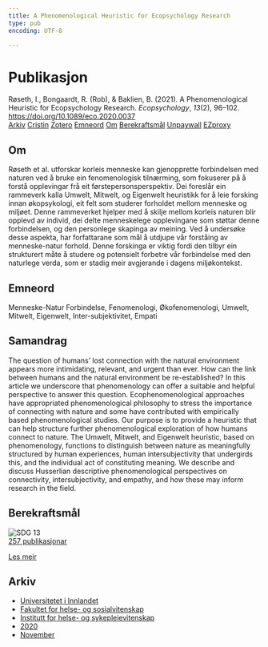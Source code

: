 ```yaml
---
title: A Phenomenological Heuristic for Ecopsychology Research
type: pub
encoding: UTF-8

---
```

<h1>Publikasjon</h1>
<article id="csl-bib-container-J2UPF378" class="csl-bib-container">
  <div class="csl-bib-body"> <div class="csl-entry">Røseth, I., Bongaardt, R. (Rob), &#38; Baklien, B. (2021). A Phenomenological Heuristic for Ecopsychology Research. <i>Ecopsychology</i>, <i>13</i>(2), 96–102. <a href="https://doi.org/10.1089/eco.2020.0037">https://doi.org/10.1089/eco.2020.0037</a></div> </div>
  <div class="csl-bib-buttons">
    <a href="#taxonomy-article-J2UPF378" alt="archive" class="csl-bib-button">Arkiv</a>
    <a href="https://app.cristin.no/results/show.jsf?id=1845494" alt="Cristin" class="csl-bib-button">Cristin</a>
    <a href="http://zotero.org/groups/5881554/items/J2UPF378" alt="Zotero" class="csl-bib-button">Zotero</a>
    <a href="#keywords-article-J2UPF378" alt="keywords" class="csl-bib-button">Emneord</a>
    <a href="#about-article-J2UPF378" alt="about_pub" class="csl-bib-button">Om</a>
    <a href="#sdg-article-J2UPF378" alt="sdg" class="csl-bib-button">Berekraftsmål</a>
    <a href="https://doi.org/10.1089/eco.2020.0037" alt="Unpaywall" class="csl-bib-button">Unpaywall</a>
    <a href="https://doi.org/10.1089/eco.2020.0037" alt="EZproxy" class="csl-bib-button">EZproxy</a>
  </div>
  <div id="csl-bib-meta-container-J2UPF378"></div>
</article>
<div id="csl-bib-meta-J2UPF378" class="csl-bib-meta">
  <article id="about-article-J2UPF378" class="about_pub-article">
    <h1>Om</h1>
    Røseth et al. utforskar korleis menneske kan gjenopprette forbindelsen med naturen ved å bruke ein fenomenologisk tilnærming, som fokuserer på å forstå opplevingar frå eit førstepersonsperspektiv. Dei foreslår ein rammeverk kalla Umwelt, Mitwelt, og Eigenwelt heuristikk for å leie forsking innan økopsykologi, eit felt som studerer forholdet mellom menneske og miljøet. Denne rammeverket hjelper med å skilje mellom korleis naturen blir opplevd av individ, dei delte menneskelege opplevingane som støttar denne forbindelsen, og den personlege skapinga av meining. Ved å undersøke desse aspekta, har forfattarane som mål å utdjupe vår forståing av menneske-natur forhold. Denne forskinga er viktig fordi den tilbyr ein strukturert måte å studere og potensielt forbetre vår forbindelse med den naturlege verda, som er stadig meir avgjerande i dagens miljøkontekst.
  </article>
  <article id="keywords-article-J2UPF378" class="keywords-article">
    <h1>Emneord</h1>
    Menneske-Natur Forbindelse, Fenomenologi, Økofenomenologi, Umwelt, Mitwelt, Eigenwelt, Inter-subjektivitet, Empati
  </article>
  <article id="abstract-article-J2UPF378" class="abstract-article">
    <h1>Samandrag</h1>
    The question of humans’ lost connection with the natural environment appears more intimidating, relevant, and urgent than ever. How can the link between humans and the natural environment be re-established? In this article we underscore that phenomenology can offer a suitable and helpful perspective to answer this question. Ecophenomenological approaches have appropriated phenomenological philosophy to stress the importance of connecting with nature 
and some have contributed with empirically based phenomenological studies. Our purpose is to provide a heuristic that can help structure further phenomenological exploration of how humans connect to nature. The Umwelt, Mitwelt, and Eigenwelt heuristic, based on phenomenology, functions to distinguish between nature as meaningfully structured by human experiences, human intersubjectivity that undergirds this, and the individual act of constituting 
meaning. We describe and discuss Husserlian descriptive phenomenological perspectives on connectivity, intersubjectivity, and empathy, and how these may inform research in the field.
  </article>
  <article id="sdg-article-J2UPF378" class="sdg-article">
    <h1>Berekraftsmål</h1>
    <div class="sdg-container"><div id="sdg13" class="sdg">
        <img src="{{< params subfolder >}}images/sdg/sdg13_nn.png" class="image" alt="SDG 13">
        <div class="sdg-overlay">
          <a href="{{< params subfolder >}}nn/archive/?sdg=13#archive" class="sdg-publication-count"><span>257</span> publikasjonar</a>
          <p><a href="https://fn.no/om-fn/fns-baerekraftsmaal/stoppe-klimaendringene?lang=nno-NO" class="sdg-read-more">Les meir</a></p>
        </div>
      </div></div>
  </article>
  <article id="taxonomy-article-J2UPF378" class="taxonomy-article">
    <h1>Arkiv</h1>
    <ul>
      <li><a href="{{< params subfolder >}}nn/archive/?key=3DCRN523">Universitetet i Innlandet</a></li>
      <li><a href="{{< params subfolder >}}nn/archive/?key=IDKFS3MX">Fakultet for helse- og sosialvitenskap</a></li>
      <li><a href="{{< params subfolder >}}nn/archive/?key=GTV4ECMZ">Institutt for helse- og sykepleievitenskap</a></li>
      <li><a href="{{< params subfolder >}}nn/archive/?key=LNJIKLR2">2020</a></li>
      <li><a href="{{< params subfolder >}}nn/archive/?key=R767SBHX">November</a></li>
    </ul>
  </article>
</div>
